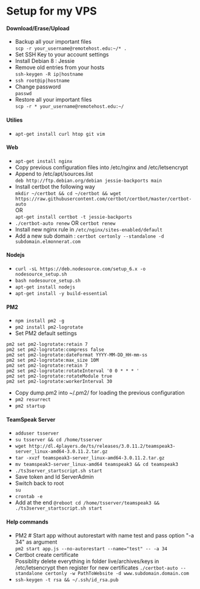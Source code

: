 # Setup for my VPS

#### Download/Erase/Upload
- Backup all your important files<br>
`scp -r your_username@remotehost.edu:~/* .`
- Set SSH Key to your account settings
- Install Debian 8 : Jessie
- Remove old entries from your hosts<br>
`ssh-keygen -R ip|hostname`
- `ssh root@ip|hostname`
- Change password<br>
`passwd`
- Restore all your important files<br>
`scp -r * your_username@remotehost.edu:~/`

#### Utilies
- `apt-get install curl htop git vim`

#### Web
- `apt-get install nginx`
- Copy previous configuration files into /etc/nginx and /etc/letsencrypt
- Append to /etc/apt/sources.list<br>
`deb http://ftp.debian.org/debian jessie-backports main`
- Install certbot the following way<br>
`mkdir ~/certbot && cd ~/certbot && wget https://raw.githubusercontent.com/certbot/certbot/master/certbot-auto`<br>
OR<br>
`apt-get install certbot -t jessie-backports`
- `./certbot-auto renew` OR `certbot renew`
- Install new nginx rule in `/etc/nginx/sites-enabled/default`
- Add a new sub domain : `certbot certonly --standalone -d subdomain.elmonnerat.com`

#### Nodejs
- `curl -sL https://deb.nodesource.com/setup_6.x -o nodesource_setup.sh`
- `bash nodesource_setup.sh`
- `apt-get install nodejs`
- `apt-get install -y build-essential`

#### PM2
- `npm install pm2 -g`
- `pm2 install pm2-logrotate`
- Set PM2 default settings
```linux
pm2 set pm2-logrotate:retain 7
pm2 set pm2-logrotate:compress false 
pm2 set pm2-logrotate:dateFormat YYYY-MM-DD_HH-mm-ss 
pm2 set pm2-logrotate:max_size 10M 
pm2 set pm2-logrotate:retain 7 
pm2 set pm2-logrotate:rotateInterval '0 0 * * * '
pm2 set pm2-logrotate:rotateModule true 
pm2 set pm2-logrotate:workerInterval 30
```
- Copy dump.pm2 into ~/.pm2/ for loading the previous configuration
- `pm2 resurrect`
- `pm2 startup`

#### TeamSpeak Server
- `adduser tsserver`
- `su tsserver && cd /home/tsserver`
- `wget http://dl.4players.de/ts/releases/3.0.11.2/teamspeak3-server_linux-amd64-3.0.11.2.tar.gz`
- `tar -xvzf teamspeak3-server_linux-amd64-3.0.11.2.tar.gz`
- `mv teamspeak3-server_linux-amd64 teamspeak3 && cd teamspeak3`
- `./ts3server_startscript.sh start`
- Save token and Id ServerAdmin
- Switch back to root<br>
`su`
- `crontab -e`
- Add at the end `@reboot cd /home/tsserver/teamspeak3 && ./ts3server_startscript.sh start`

#### Help commands
- PM2 # Start app without autorestart with name test and pass option "-a 34" as argument<br>
`pm2 start app.js --no-autorestart --name="test" -- -a 34`
- Certbot create certificate<br>
Possiblity delete everything in folder live/archives/keys in /etc/letsencrypt then register for new certificates
`./certbot-auto --standalone certonly -w PathToWebsite -d www.subdomain.domain.com`
- `ssh-keygen -t rsa && ~/.ssh/id_rsa.pub`
